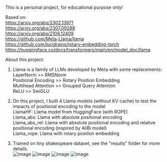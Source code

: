 This is a personal project, for educational purpose only!

Based on: \
  https://arxiv.org/abs/2302.13971 \
  https://arxiv.org/abs/2307.09288 \
  https://arxiv.org/abs/2108.12409 \
  https://github.com/Meta-Llama/llama \
  https://github.com/lucidrains/rotary-embedding-torch \
  https://huggingface.co/docs/transformers/main/en/model_doc/llama

About this project:
  1. Llama is a family of LLMs developed by Meta with some replacements: \
     LayerNorm >> RMSNorm \
     Positional Encoding >> Rotary Position Embedding \
     Multihead Attention >> Grouped Query Attention \
     ReLU >> SwiGLU

  2. On this project, I built 4 Llama models (without KV cache) to test the impacts of positional encoding to the model \
     LlamaHF: Llama model from HuggingFace (with ROPE) \
     Llama_abs: Llama with absolute positional encoding \
     Llama_abs_rel: Llama with absolute positional encoding and relative positional encoding (inspired by AliBi model) \
     Llama_rope: Llama with rotary position embedding

  3. Trained on tiny shakespeare dataset, see the "results" folder for more details. \
     ![image](https://github.com/tomsawyer0224/llama/assets/130035084/3ee9e3f9-a09a-47c7-9e7f-9f76d3aa9ff3)
     ![image](https://github.com/tomsawyer0224/llama/assets/130035084/55d77136-d19e-4335-8b67-5b9ccfd5ed9a)
     ![image](https://github.com/tomsawyer0224/llama/assets/130035084/c629c01a-b903-47a8-85de-99452d61f12f)
     ![image](https://github.com/tomsawyer0224/llama/assets/130035084/9c9c5591-6604-4439-85de-d1a3534c0409)




     

     
     
  
